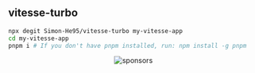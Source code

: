 ## vitesse-turbo


```bash
npx degit Simon-He95/vitesse-turbo my-vitesse-app
cd my-vitesse-app
pnpm i # If you don't have pnpm installed, run: npm install -g pnpm
```

<span><div align="center">![sponsors](https://www.hejian.club/images/sponsors.jpg)</div></span>
